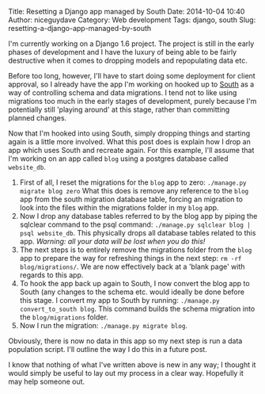 Title: Resetting a Django app managed by South
Date: 2014-10-04 10:40
Author: niceguydave
Category: Web development
Tags: django, south
Slug: resetting-a-django-app-managed-by-south

I'm currently working on a Django 1.6 project. The project is still in
the early phases of development and I have the luxury of being able to
be fairly destructive when it comes to dropping models and repopulating
data etc.

Before too long, however, I'll have to start doing some deployment for
client approval, so I already have the app I'm working on hooked up to
[South](http://south.readthedocs.org/en/latest/tutorial/part1.html) as a
way of controlling schema and data migrations. I tend not to like using
migrations too much in the early stages of development, purely because
I'm potentially still 'playing around' at this stage, rather than
committing planned changes.

Now that I'm hooked into using South, simply dropping things and
starting again is a little more involved. What this post does is explain
how I drop an app which uses South and recreate again. For this example,
I'll assume that I'm working on an app called `blog` using a postgres
database called `website_db`.

1.  First of all, I reset the migrations for the `blog` app to zero:
    `./manage.py migrate blog zero` What this does is remove any
    reference to the `blog` app from the south migration database table,
    forcing an migration to look into the files within the migrations
    folder in my `blog` app.
2.  Now I drop any database tables referred to by the blog app by piping
    the sqlclear command to the psql command:
    `./manage.py sqlclear blog | psql website_db`. This physically drops
    all database tables related to this app. *Warning: all your data
    will be lost when you do this!*
3.  The next steps is to entirely remove the migrations folder from the
    `blog` app to prepare the way for refreshing things in the next
    step: `rm -rf blog/migrations/`. We are now effectively back at a
    'blank page' with regards to this app.
4.  To hook the app back up again to South, I now convert the blog app
    to South (any changes to the schema etc. would ideally be done
    before this stage. I convert my app to South by running:
    `./manage.py convert_to_south blog`. This command builds the schema
    migration into the `blog/migrations` folder.
5.  Now I run the migration: `./manage.py migrate blog`.

Obviously, there is now no data in this app so my next step is run a
data population script. I'll outline the way I do this in a future post.

I know that nothing of what I've written above is new in any way; I
thought it would simply be useful to lay out my process in a clear way.
Hopefully it may help someone out.
